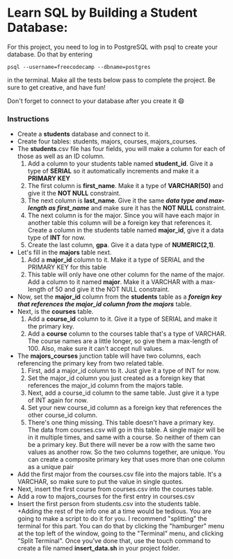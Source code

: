 # Learn SQL by Building a Student Database: 

For this project, you need to log in to PostgreSQL with psql to create your database. Do that by entering 
```
psql --username=freecodecamp --dbname=postgres 
```
in the terminal. Make all the tests below pass to complete the project. Be sure to get creative, and have fun!

Don't forget to connect to your database after you create it 😄

### Instructions
 
+ Create a **students** database and connect to it.
+ Create four tables: students, majors, courses, majors_courses.
+ The **students**.csv file has four fields, you will make a column for each of those as well as an ID column. 
  1. Add a column to your students table named **student_id**. Give it a type of **SERIAL** so it automatically increments and make it a **PRIMARY KEY**
  1. The first column is **first_name**. Make it a type of **VARCHAR(50)** and give it the **NOT NULL** constraint.
  1. The next column is **last_name**. Give it the same ***data type and max-length as first_name*** and make sure it has the **NOT NULL** constraint.
  1. The next column is for the major. Since you will have each major in another table this column will be a foreign key that references it. 
      Create a column in the students table named **major_id**, give it a data type of **INT** for now.
  1. Create the last column, **gpa**. Give it a data type of **NUMERIC(2,1)**.
+  Let's fill in the **majors** table next.
    1. Add a **major_id** column to it. Make it a type of SERIAL and the PRIMARY KEY for this table
    1. This table will only have one other column for the name of the major. Add a column to it named **major**. Make it a VARCHAR with a max-length of 50 and give it the NOT NULL constraint.
+ Now, set the **major_id** column from the **students** table as a ***foreign key that references the major_id column from the majors*** table.
+ Next, is the **courses** table.
  1. Add a **course_id** column to it. Give it a type of SERIAL and make it the primary key.
  2. Add a **course** column to the courses table that's a type of VARCHAR. The course names are a little longer, so give them a max-length of 100. Also, make sure it can't accept null values.
+ The **majors_courses** junction table will have two columns, each referencing the primary key from two related table. 
  1. First, add a major_id column to it. Just give it a type of INT for now.
  2. Set the major_id column you just created as a foreign key that references the major_id column from the majors table.
  3. Next, add a course_id column to the same table. Just give it a type of INT again for now.
  4. Set your new course_id column as a foreign key that references the other course_id column.
  5. There's one thing missing. This table doesn't have a primary key. The data from courses.csv will go in this table. A single major will be in it multiple times, and same with a course. So neither of them can be a primary key. But there will never be a row with the same two values as another row. So the two columns together, are unique. You can create a composite primary key that uses more than one column as a unique pair
+ Add the first major from the courses.csv file into the majors table. It's a VARCHAR, so make sure to put the value in single quotes.
+ Next, insert the first course from courses.csv into the courses table.
+ Add a row to majors_courses for the first entry in courses.csv
+ Insert the first person from students.csv into the students table.
+Adding the rest of the info one at a time would be tedious. You are going to make a script to do it for you. I recommend "splitting" the terminal for this part. You can do that by clicking the "hamburger" menu at the top left of the window, going to the "Terminal" menu, and clicking "Split Terminal". Once you've done that, use the touch command to create a file named **insert_data.sh** in your project folder.
